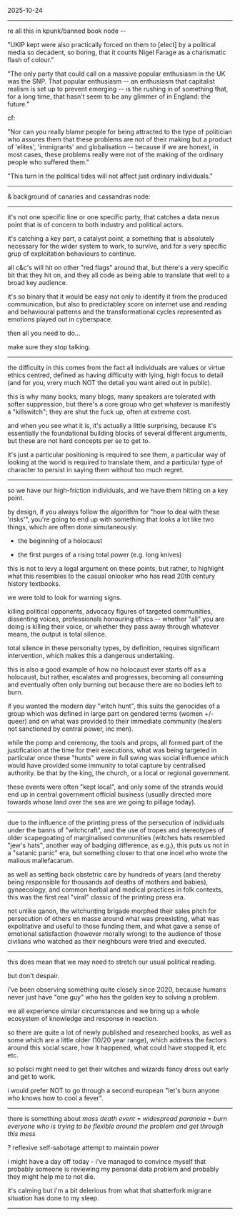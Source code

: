 2025-10-24  

---


re all this in kpunk/banned book node --

"UKIP kept were also practically forced on them to [elect] by a political media so decadent, so boring, that it counts Nigel Farage as a charismatic flash of colour."

"The only party that could call on a massive popular enthusiasm in the UK was the SNP. That popular enthusiasm -- an enthusiasm that capitalist realism is set up to prevent emerging -- is the rushing in of something that, for a long time, that hasn't seem to be any glimmer of in England: the future."

cf:

"Nor can you really blame people for being attracted to the type of politician who assures them that these problems are not of their making but a product of 'elites', 'immigrants' and globalisation -- because if we are honest, in most cases, these problems really were not of the making of the ordinary people who suffered them."

"This turn in the political tides will not affect just ordinary individuals."

---

& background of canaries and cassandras node:  

---

it's not one specific line or one specific party, that catches a data nexus point that is of concern to both industry and political actors.  

it's catching a key part, a catalyst point, a something that is absolutely necessary for the wider system to work, to survive, and for a very specific grup of exploitation behaviours to continue.  

all c&c's will hit on other "red flags" around that, but there's a very specific bit that they hit on, and they all code as being able to translate that well to a broad key audience.  

it's so binary that it would be easy not only to identify it from the produced communication, but also to predictabley score on internet use and reading and behavioural patterns and the transformational cycles represented as emotions played out in cyberspace.  

then all you need to do...  

make sure they stop talking.  

---

the difficulty in this comes from the fact all individuals are values or virtue ethics centred, defined as having difficulty with lying, high focus to detail (and for you, vrery much NOT the detail you want aired out in public).  

this is why many books, many blogs, many speakers are tolerated with softer suppression, but there's a core group who get whatever is manifestly a "killswitch"; they are shut the fuck up, often at extreme cost.  

and when you see what it is, it's actually a little surprising, because it's essentially the foundational building blocks of several different arguments, but these are not hard concepts per se to get to.  

it's just a particular positioning is required to see them, a particular way of looking at the world is required to translate them, and a particular type of character to persist in saying them without too much regret.  

---

so we have our high-friction individuals, and we have them hitting on a key point.  

by design, if you always follow the algorithm for "how to deal with these 'risks'", you're going to end up with something that looks a lot like two things, which are often done simutaneously:  

- the beginning of a holocaust  

- the first purges of a rising total power (e.g. long knives) 

this is not to levy a legal argument on these points, but rather, to highlight what this resembles to the casual onlooker who has read 20th century history textbooks.  

we were told to look for warning signs.  

killing political opponents, advocacy figures of targeted communities, dissenting voices, professionals honouring ethics -- whether "all" you are doing is killing their voice, or whether they pass away through whatever means, the output is total silence.  

total silence in these personalty types, by definition, requires significant intervention, which makes this a dangerous undertaking.  

this is also a good example of how no holocaust ever starts off as a holocaust, but rather, escalates and progresses, becoming all consuming and eventually often only burning out because there are no bodies left to burn.  

if you wanted the modern day "witch hunt", this suits the genocides of a group which was defined in large part on gendered terms (women +/- queer) and on what was provided to their immediate community (healers not sanctioned by central power, inc men).  

while the pomp and ceremony, the tools and props, all formed part of the justification at the time for their executions, what was being targeted in particular once these "hunts" were in full swing was social influence which would have provided some immunity to total capture by centralised authority. be that by the king, the church, or a local or regional government.  

these events were often "kept local", and only some of the strands would end up in central government official business (usually directed more towards whose land over the sea are we going to pillage today).  

---

due to the influence of the printing press of the persecution of individuals under the banns of "witchcraft", and the use of tropes and stereotypes of older scapegoating of marginalised communities (witches hats resembled "jew's hats", another way of badging difference, as e.g.), this puts us not in a "satanic panic" era, but something closer to that one incel who wrote the malious mallefacarum.  

as well as setting back obstetric care by hundreds of years (and thereby being responsible for thousands aof deaths of mothers and babies), gynaecology, and common herbal and medical practices in folk contexts, this was the first real "viral" classic of the printing press era.  

not unlike qanon, the witchunting brigade morphed their sales pitch for persecution of others en masse around what was preexisting, what was expolitative and useful to those funding them, and what gave a sense of emotional satisfaction (however morally wrong) to the audience of those civilians who watched as their neighbours were tried and executed.  

---

this does mean that we may need to stretch our usual political reading.  

but don't despair.  

i've been observing something quite closely since 2020, because humans never just have "one guy" who has the golden key to solving a problem.  

we all experience similar circumstances and we bring up a whole ecosystem of knowledge and response in reaction.  

so there are quite a lot of newly published and researched books, as well as some which are a little older (10/20 year range), which address the factors around this social scare, how it happened, what could have stopped it, etc etc.  

so polsci might need to get their witches and wizards fancy dress out early and get to work.  

i would prefer NOT to go through a second european "let's burn anyone who knows how to cool a fever".  

---

there is something about *mass death event* = *widespread paranoia* = *burn everyone who is trying to be flexible around the problem and get through this mess*  

? reflexive self-sabotage attempt to maintain power  

i might have a day off today - i've managed to convince myself that probably someone is reviewing my personal data problem and probably they might help me to not die.  

it's calming but i'm a bit delerious from what that shatterfork migrane situation has done to my sleep.  

---
